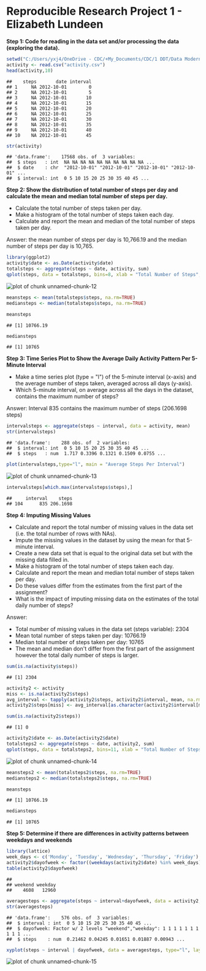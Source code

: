 
Reproducible Research Project 1 - Elizabeth Lundeen
=============================

**Step 1: Code for reading in the data set and/or processing the data (exploring the data).**


```r
setwd("C:/Users/yxj4/OneDrive - CDC/+My_Documents/CDC/1 DDT/Data Modernization/Coursera/Hopkins Data Science Specialization/5 Reproducible Research/3 Course Project 1/RepData_PeerAssessment1")
activity <- read.csv("activity.csv")
head(activity,10)
```

```
##    steps       date interval
## 1     NA 2012-10-01        0
## 2     NA 2012-10-01        5
## 3     NA 2012-10-01       10
## 4     NA 2012-10-01       15
## 5     NA 2012-10-01       20
## 6     NA 2012-10-01       25
## 7     NA 2012-10-01       30
## 8     NA 2012-10-01       35
## 9     NA 2012-10-01       40
## 10    NA 2012-10-01       45
```

```r
str(activity)
```

```
## 'data.frame':	17568 obs. of  3 variables:
##  $ steps   : int  NA NA NA NA NA NA NA NA NA NA ...
##  $ date    : chr  "2012-10-01" "2012-10-01" "2012-10-01" "2012-10-01" ...
##  $ interval: int  0 5 10 15 20 25 30 35 40 45 ...
```

**Step 2: Show the distribution of total number of steps per day and calculate the mean and median total number of steps per day.**

* Calculate the total number of steps taken per day.    
* Make a histogram of the total number of steps taken each day.  
* Calculate and report the mean and median of the total number of steps taken per day.  

Answer: the mean number of steps per day is 10,766.19 and the median number of steps per day is 10,765.


```r
library(ggplot2)
activity$date <- as.Date(activity$date)
totalsteps <- aggregate(steps ~ date, activity, sum)
qplot(steps, data = totalsteps, bins=8, xlab = "Total Number of Steps", ylab = "Frequency, Number of Days", main = "Histogram of Total Number of Steps Per Day")
```

![plot of chunk unnamed-chunk-12](figure/unnamed-chunk-12-1.png)

```r
meansteps <- mean(totalsteps$steps, na.rm=TRUE)
mediansteps <- median(totalsteps$steps, na.rm=TRUE)

meansteps
```

```
## [1] 10766.19
```

```r
mediansteps
```

```
## [1] 10765
```

**Step 3: Time Series Plot to Show the Average Daily Activity Pattern Per 5-Minute Interval**

* Make a time series plot (type = "l") of the 5-minute interval (x-axis) and the average number of steps taken, averaged across all days (y-axis).  
* Which 5-minute interval, on average across all the days in the dataset, contains the maximum number of steps?  

Answer: Interval 835 contains the maximum number of steps (206.1698 steps)


```r
intervalsteps <- aggregate(steps ~ interval, data = activity, mean)
str(intervalsteps)
```

```
## 'data.frame':	288 obs. of  2 variables:
##  $ interval: int  0 5 10 15 20 25 30 35 40 45 ...
##  $ steps   : num  1.717 0.3396 0.1321 0.1509 0.0755 ...
```

```r
plot(intervalsteps,type="l", main = "Average Steps Per Interval")
```

![plot of chunk unnamed-chunk-13](figure/unnamed-chunk-13-1.png)

```r
intervalsteps[which.max(intervalsteps$steps),]
```

```
##     interval    steps
## 104      835 206.1698
```

**Step 4: Imputing Missing Values**
* Calculate and report the total number of missing values in the data set (i.e. the total number of rows with NAs).    
* Impute the missing values in the dataset by using the mean for that 5-minute interval.  
* Create a new data set that is equal to the original data set but with the missing data filled in.  
* Make a histogram of the total number of steps taken each day.    
* Calculate and report the mean and median total number of steps taken per day.  
* Do these values differ from the estimates from the first part of the assignment?   
* What is the impact of imputing missing data on the estimates of the total daily number of steps?  

Answer:  
* Total number of missing values in the data set (steps variable): 2304  
* Mean total number of steps taken per day: 10766.19  
* Median total number of steps taken per day: 10765   
* The mean and median don't differ from the first part of the assignment however the total daily number of steps is larger.  



```r
sum(is.na(activity$steps))
```

```
## [1] 2304
```

```r
activity2 <- activity
miss <- is.na(activity2$steps)
avg_interval <- tapply(activity2$steps, activity2$interval, mean, na.rm=TRUE, simplify=TRUE)
activity2$steps[miss] <- avg_interval[as.character(activity2$interval[miss])]

sum(is.na(activity2$steps))
```

```
## [1] 0
```

```r
activity2$date <- as.Date(activity2$date)
totalsteps2 <- aggregate(steps ~ date, activity2, sum)
qplot(steps, data = totalsteps2, bins=11, xlab = "Total Number of Steps", ylab = "Frequency, Number of Days", main = "Histogram of Total Number of Steps Per Day (No NAs)")
```

![plot of chunk unnamed-chunk-14](figure/unnamed-chunk-14-1.png)

```r
meansteps2 <- mean(totalsteps2$steps, na.rm=TRUE)
mediansteps2 <- median(totalsteps2$steps, na.rm=TRUE)

meansteps
```

```
## [1] 10766.19
```

```r
mediansteps
```

```
## [1] 10765
```

**Step 5: Determine if there are differences in activity patterns between weekdays and weekends**


```r
library(lattice)
week_days <- c('Monday', 'Tuesday', 'Wednesday', 'Thursday', 'Friday')
activity2$dayofweek <- factor((weekdays(activity2$date) %in% week_days), levels=c(FALSE, TRUE), labels=c('weekend', 'weekday'))
table(activity2$dayofweek)
```

```
## 
## weekend weekday 
##    4608   12960
```

```r
averagesteps <- aggregate(steps ~ interval+dayofweek, data = activity2, mean)
str(averagesteps)
```

```
## 'data.frame':	576 obs. of  3 variables:
##  $ interval : int  0 5 10 15 20 25 30 35 40 45 ...
##  $ dayofweek: Factor w/ 2 levels "weekend","weekday": 1 1 1 1 1 1 1 1 1 1 ...
##  $ steps    : num  0.21462 0.04245 0.01651 0.01887 0.00943 ...
```

```r
xyplot(steps ~ interval | dayofweek, data = averagesteps, type="l", layout = c(1, 2), main = "Average Steps/Interval, Weekdays and Weekends")
```

![plot of chunk unnamed-chunk-15](figure/unnamed-chunk-15-1.png)
